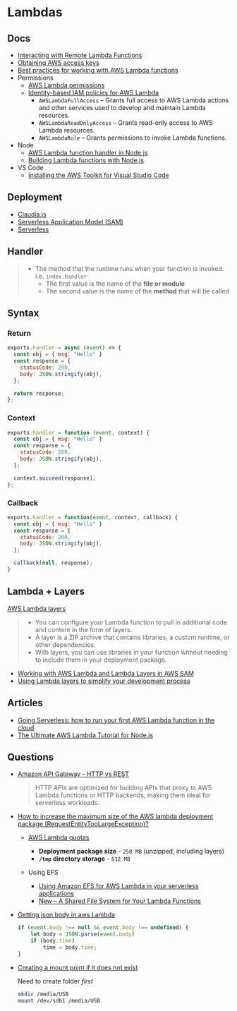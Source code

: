 # Lambdas

## Docs

* [Interacting with Remote Lambda Functions](https://docs.aws.amazon.com/toolkit-for-vscode/latest/userguide/remote-lambda.html)
* [Obtaining AWS access keys](https://docs.aws.amazon.com/toolkit-for-vscode/latest/userguide/obtain-credentials.html)
* [Best practices for working with AWS Lambda functions](https://docs.aws.amazon.com/lambda/latest/dg/best-practices.html)
* Permissions
  * [AWS Lambda permissions](https://docs.aws.amazon.com/lambda/latest/dg/lambda-permissions.html)
  * [Identity-based IAM policies for AWS Lambda](https://docs.aws.amazon.com/lambda/latest/dg/access-control-identity-based.html)
    * `AWSLambdaFullAccess` – Grants full access to AWS Lambda actions and other services used to develop and maintain Lambda resources.
    * `AWSLambdaReadOnlyAccess` – Grants read-only access to AWS Lambda resources.
    * `AWSLambdaRole` – Grants permissions to invoke Lambda functions.
* Node
  * [AWS Lambda function handler in Node.js](https://docs.aws.amazon.com/lambda/latest/dg/nodejs-handler.html)
  * [Building Lambda functions with Node.js](https://docs.aws.amazon.com/lambda/latest/dg/lambda-nodejs.html)
* VS Code
  * [Installing the AWS Toolkit for Visual Studio Code](https://docs.aws.amazon.com/toolkit-for-vscode/latest/userguide/setup-toolkit.html)


## Deployment

* [Claudia.js](https://claudiajs.com/)
* [Serverless Application Model (SAM)](https://aws.amazon.com/serverless/sam/)
* [Serverless](https://www.serverless.com/)

## Handler

> * The method that the runtime runs when your function is invoked. i.e. `index.handler`
>   * The first value is the name of the **file or module**
>   * The second value is the name of the **method** that will be called

## Syntax

### Return

```js
exports.handler = async (event) => {
  const obj = { msg: "Hello" }
  const response = {
    statusCode: 200,
    body: JSON.stringify(obj),
  };

  return response;
};
```

### Context

```js
exports.handler = function (event, context) {
  const obj = { msg: "Hello" }
  const response = {
    statusCode: 200,
    body: JSON.stringify(obj),
  };

  context.succeed(response);
};
```

### Callback

```js
exports.handler = function(event, context, callback) {
  const obj = { msg: "Hello" }
  const response = {
    statusCode: 200,
    body: JSON.stringify(obj),
  };

  callback(null, response);
}
```

## Lambda + Layers

[AWS Lambda layers](https://docs.aws.amazon.com/lambda/latest/dg/configuration-layers.html)

> * You can configure your Lambda function to pull in additional code and content in the form of layers.
> * A layer is a ZIP archive that contains libraries, a custom runtime, or other dependencies.
> * With layers, you can use libraries in your function without needing to include them in your deployment package.

* [Working with AWS Lambda and Lambda Layers in AWS SAM](https://aws.amazon.com/blogs/compute/working-with-aws-lambda-and-lambda-layers-in-aws-sam/)
* [Using Lambda layers to simplify your development process](https://aws.amazon.com/blogs/compute/using-lambda-layers-to-simplify-your-development-process/)


## Articles

* [Going Serverless: how to run your first AWS Lambda function in the cloud](https://www.freecodecamp.org/news/going-serverless-how-to-run-your-first-aws-lambda-function-in-the-cloud-d866a9b51536/)
* [The Ultimate AWS Lambda Tutorial for Node.js](https://www.tsmean.com/articles/aws/the-ultimate-aws-lambda-tutorial-for-nodejs/)



## Questions

* [Amazon API Gateway - HTTP vs REST](https://aws.amazon.com/about-aws/whats-new/2019/12/amazon-api-gateway-offers-faster-cheaper-simpler-apis-using-http-apis-preview/)

    > HTTP APIs are optimized for building APIs that proxy to AWS Lambda functions or HTTP backends, making them ideal for serverless workloads.

* [How to increase the maximum size of the AWS lambda deployment package (RequestEntityTooLargeException)?](https://stackoverflow.com/q/54632009/1366033)

  * [AWS Lambda quotas](https://docs.aws.amazon.com/lambda/latest/dg/gettingstarted-limits.html)
    * **Deployment package size** - `250 MB` (unzipped, including layers)
    * **`/tmp` directory storage** - `512 MB`

  * Using EFS
    * [Using Amazon EFS for AWS Lambda in your serverless applications](https://aws.amazon.com/blogs/compute/using-amazon-efs-for-aws-lambda-in-your-serverless-applications/)
    * [New – A Shared File System for Your Lambda Functions](https://aws.amazon.com/blogs/aws/new-a-shared-file-system-for-your-lambda-functions/)


* [Getting json body in aws Lambda](https://stackoverflow.com/q/41648467/1366033)

    ```js
    if (event.body !== null && event.body !== undefined) {
        let body = JSON.parse(event.body)
        if (body.time)
            time = body.time;
    }
    ```

* [Creating a mount point if it does not exist](https://askubuntu.com/q/88523/349745)

  Need to create folder *first*

  ```bash
  mkdir /media/USB
  mount /dev/sdb1 /media/USB
  ```
